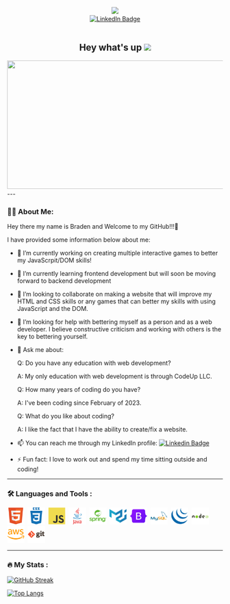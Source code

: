 <!-- code for gif --> 
<div id="header" align="center">
  <img src= https://media.giphy.com/media/jdPMeyv9rn0hZHh8n9/giphy.gif width="100"/>
<!-- code for linkedIn button and url -->
<div id="badges">
  <a href="https://www.linkedin.com/in/braden-wittkop/">
    <img src="https://img.shields.io/badge/LinkedIn-blue?style=for-the-badge&logo=linkedin&logoColor=white" alt="LinkedIn Badge"/>
  </a>
</div>
<!-- GitHub profile counter -->
<div id="badges">
  <img src="https://komarev.com/ghpvc/?username=Ognoskie&style=flat-square&color=blue" alt=""/>
</div>
  <h2>
  Hey what's up
  <img src="https://media.giphy.com/media/eMy93wiQneLjamFnWH/giphy.gif" width="40px"/>
</h2>
</div>


<!-- banner GIF and About Me -->

<div align="center">
  <img src="https://media.giphy.com/media/f3iwJFOVOwuy7K6FFw/giphy.gif" width="600" height="300"/>
</div>
<!-- end of banner gif -->
<!-- start of about me -->
---


### :man_technologist: About Me:
Hey there my name is Braden and Welcome to my GitHub!!!🤙

I have provided some information below about me:

- 🔭 I’m currently working on creating multiple interactive games to better my JavaScrpit/DOM skills!
- 🌱 I’m currently learning frontend development but will soon be moving forward to backend development 
- 👥 I’m looking to collaborate on making a website that will improve my HTML and CSS skills or any games that can better my skills with using JavaScript and the DOM.
- 🤔 I’m looking for help with bettering myself as a person and as a web developer. I believe constructive criticism and working with others is the key to bettering yourself.
- 💬 Ask me about:

  Q: Do you have any education with web development?

   A: My only education with web development is through CodeUp LLC.

   Q: How many years of coding do you have?

   A: I've been coding since February of 2023.

   Q: What do you like about coding?

   A: I like the fact that I have the ability to create/fix a website. 

- 📫 You can reach me through my LinkedIn profile: [![Linkedin Badge](https://img.shields.io/badge/-Braden-blue?style=flat&logo=Linkedin&logoColor=white)](https://www.linkedin.com/in/braden-wittkop/)

- ⚡ Fun fact: I love to work out and spend my time sitting outside and coding!
 


---

### :hammer_and_wrench: Languages and Tools :

<div>
   <img
     src="https://github.com/devicons/devicon/blob/master/icons/html5/html5-original.svg" title="HTML5"         alt="HTML" width="40" height="40"/>&nbsp;
   <img
     src="https://github.com/devicons/devicon/blob/master/icons/css3/css3-plain-wordmark.svg"  title="CSS3" alt="CSS" width="40" height="40"/>&nbsp;
 <img
   src="https://github.com/devicons/devicon/blob/master/icons/javascript/javascript-original.svg" title="JavaScript" alt="JavaScript" width="40" height="40"/>&nbsp;
  <img
    src="https://github.com/devicons/devicon/blob/master/icons/java/java-original-wordmark.svg" title="Java" alt="Java" width="40" height="40"/>&nbsp;
  <img
    src="https://github.com/devicons/devicon/blob/master/icons/spring/spring-original-wordmark.svg" title="Spring" alt="Spring" width="40" height="40"/>&nbsp;
  <img
    src="https://github.com/devicons/devicon/blob/master/icons/materialui/materialui-original.svg" title="Material UI" alt="Material UI" width="40" height="40"/>&nbsp;
   <img src="https://raw.githubusercontent.com/devicons/devicon/1119b9f84c0290e0f0b38982099a2bd027a48bf1/icons/bootstrap/bootstrap-original.svg" title="Bootstrap" alt="Bootstrap" width="40" height="40"/>&nbsp;
  <img
    src="https://github.com/devicons/devicon/blob/master/icons/mysql/mysql-original-wordmark.svg" title="MySQL"        alt="MySQL" width="40" height="40"/>&nbsp;
   <img
src="https://raw.githubusercontent.com/devicons/devicon/1119b9f84c0290e0f0b38982099a2bd027a48bf1/icons/jquery/jquery-plain.svg" title="Jquery"  alt="Jquery" width="40" height="40"/>&nbsp;
  <img
    src="https://github.com/devicons/devicon/blob/master/icons/nodejs/nodejs-original-wordmark.svg" title="NodeJS" alt="NodeJS" width="40" height="40"/>&nbsp;
  <img
    src="https://github.com/devicons/devicon/blob/master/icons/amazonwebservices/amazonwebservices-plain-wordmark.svg" title="AWS" alt="AWS" width="40" height="40"/>&nbsp;
  <img
  src="https://github.com/devicons/devicon/blob/master/icons/git/git-original-wordmark.svg" title="Git" alt="Git" width="40" height="40"/>&nbsp;
</div>


---

### :fire: My Stats :

[![GitHub Streak](http://github-readme-streak-stats.herokuapp.com?user=Ognoskie&theme=sunset-gradient)](https://git.io/streak-stats)



[![Top Langs](https://github-readme-stats.vercel.app/api/top-langs/?username=Ognoskie&layout=compact&theme=vision-friendly-dark)](https://github.com/anuraghazra/github-readme-stats)


